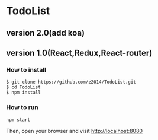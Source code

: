 # TodoList


## version 2.0(add koa)
## version 1.0(React,Redux,React-router)
### How to install
```shell
$ git clone https://github.com/z2014/TodoList.git
$ cd TodoList
$ npm install
```

### How to run
```
npm start
```
Then, open your browser and visit [http://localhost:8080](http://localhost:8080)